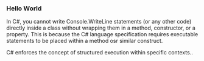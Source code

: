 ### Hello World


In C#, you cannot write Console.WriteLine statements (or any other code) directly inside a class without
wrapping them in a method, constructor, or a property. This is because the C# language specification requires
executable statements to be placed within a method osr similar construct.

C# enforces the concept of structured execution within specific contexts..